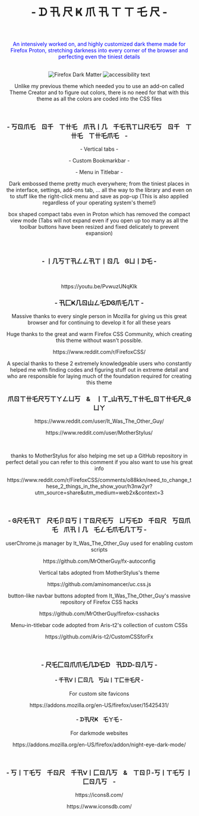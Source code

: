 <h1><p align="center">- ᗪ 卂 尺 Ҝ  爪 卂 ㄒ ㄒ 乇 尺 - </p></h1>
<br/>
<p align="center" style="color:blue" font-size:18px >An intensively worked on, and highly customized dark theme made for Firefox Proton, stretching darkness into every corner of the browser and perfecting even the tiniest details </p>
<p align="center">
<br/>
  <img src="https://i.ibb.co/Gczc2SC/v4.png" title="Firefox Dark Matter">
  <img src="https://i.ibb.co/k85Ww5X/v4-2.png" alt="accessibility text">
</p>
<p align="center">Unlike my previous theme which needed you to use an add-on called Theme Creator and to figure out colors, there is no need for that with this theme as all the colors are coded into the CSS files</p>
<br/>
<h3><p align="center">- 丂ㄖ爪乇&nbsp;   &nbsp;   ㄖ千&nbsp;   &nbsp;   ㄒ卄乇&nbsp;   &nbsp;      爪卂丨几&nbsp;   &nbsp;      千乇卂ㄒㄩ尺乇丂&nbsp;   &nbsp;      ㄖ千&nbsp;   &nbsp;      ㄒ卄乇&nbsp;   &nbsp;      ㄒ卄乇爪乇&nbsp;   &nbsp;    -</p></h3>
<p align="center"> - Vertical tabs - </p>
<p align="center"> - Custom Bookmarkbar - </p>
<p align="center"> - Menu in Titlebar - </p>
<p align="center">Dark embossed theme pretty much everywhere; from the tiniest places in the interface, settings, add-ons tab, ... all the way to the library and even on to stuff like the right-click menu and save as pop-up (This is also applied regardless of your operating system's theme!)
<p align="center">box shaped compact tabs even in Proton which has removed the compact view mode (Tabs will not expand even if you open up too many as all the toolbar buttons have been resized and fixed delicately to prevent expansion)</p>

<br/>
<h3><p align="center">- 丨几丂ㄒ卂ㄥㄥ卂ㄒ丨ㄖ几&nbsp;   &nbsp;   Ꮆㄩ丨ᗪ乇 -</p></h3>
<br/>
<p align="center">https://youtu.be/PvwuzUNqKIk</p>
<h3><p align="center">- 卂匚Ҝ几ㄖ山ㄥ乇ᗪᎶ爪乇几ㄒ -</p></h3>
<p align="center">Massive thanks to every single person in Mozilla for giving us this great browser and for continuing to develop it for all these years</p> 
<p align="center">Huge thanks to the great and warm Firefox CSS Community, which creating this theme without wasn't possible.</p>
<p align="center">https://www.reddit.com/r/FirefoxCSS/</p>
<p align="center">A special thanks to these 2 extremely knowledgeable users who constantly helped me with finding codes and figuring stuff out in extreme detail and who are responsible for laying much of the foundation required for creating this theme</p>
<h3><p align="center">爪ㄖㄒ卄乇尺丂ㄒㄚㄥㄩ丂&nbsp;   &nbsp;   &&nbsp;   &nbsp;   丨ㄒ_山卂丂_ㄒ卄乇_ㄖㄒ卄乇尺_Ꮆㄩㄚ </p></h3>
<p align="center">https://www.reddit.com/user/It_Was_The_Other_Guy/</p>
<p align="center">https://www.reddit.com/user/MotherStylus/</p>
<br/>
<p align="center">thanks to MotherStylus for also helping me set up a GitHub repository in perfect detail
you can refer to this comment if you also want to use his great info</p>
<p align="center">https://www.reddit.com/r/FirefoxCSS/comments/o88kkn/need_to_change_these_2_things_in_the_show_your/h3nw2yr?utm_source=share&utm_medium=web2x&context=3</p>
<br/>
<h3><p align="center">- Ꮆ尺乇卂ㄒ&nbsp;   &nbsp;   尺乇卩ㄖ丂丨ㄒㄖ尺乇丂&nbsp;   &nbsp;   ㄩ丂乇ᗪ&nbsp;   &nbsp;   千ㄖ尺&nbsp;   &nbsp;   丂ㄖ爪乇&nbsp;   &nbsp;   爪卂丨几&nbsp;   &nbsp;   乇ㄥ乇爪乇几ㄒ丂 -</p></h3>
<p align="center">userChrome.js manager by It_Was_The_Other_Guy used for enabling custom scripts
<p align="center">https://github.com/MrOtherGuy/fx-autoconfig</p>

<p align="center">Vertical tabs adopted from MotherStylus's theme</p>
<p align="center">https://github.com/aminomancer/uc.css.js</p>

<p align="center">button-like navbar buttons adopted from It_Was_The_Other_Guy's massive repository of Firefox CSS hacks</p>
<p align="center">https://github.com/MrOtherGuy/firefox-csshacks</p>

<p align="center">Menu-in-titlebar code adopted from Aris-t2's collection of custom CSSs</p>
<p align="center">https://github.com/Aris-t2/CustomCSSforFx</p>
<br/>
<h3><p align="center">- 尺乇匚ㄖ爪爪乇几ᗪ乇ᗪ&nbsp;   &nbsp;   卂ᗪᗪ-ㄖ几丂 -</p></h3>
<h4><p align="center">- 千卂ᐯ丨匚ㄖ几&nbsp;   &nbsp;   丂山丨ㄒ匚卄乇尺  -</p></h4>
<p align="center">For custom site favicons</p>
<p align="center">https://addons.mozilla.org/en-US/firefox/user/15425431/</p>

<h4><p align="center">- ᗪ卂尺Ҝ&nbsp;   &nbsp;   乇ㄚ乇 -</p></h4>
<p align="center">For darkmode websites</p>
<p align="center">https://addons.mozilla.org/en-US/firefox/addon/night-eye-dark-mode/</p>
<br/>
<h3><p align="center">- 丂丨ㄒ乇丂&nbsp;   &nbsp;   千ㄖ尺&nbsp;   &nbsp;   千卂ᐯ丨匚ㄖ几丂&nbsp;   &nbsp;   &&nbsp;   &nbsp;   ㄒㄖ卩-丂丨ㄒ乇丂 丨匚ㄖ几丂&nbsp;   &nbsp;    -</p></h3>
<p align="center">https://icons8.com/</p>
<p align="center">https://www.iconsdb.com/</p>
